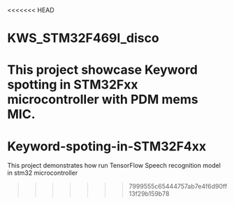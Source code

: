 <<<<<<< HEAD
# KWS_STM32F469I_disco 

This project showcase Keyword spotting in STM32Fxx microcontroller with PDM mems MIC.
=======
# Keyword-spoting-in-STM32F4xx
This project demonstrates how run TensorFlow Speech recognition model in stm32 microcontroller
>>>>>>> 7999555c65444757ab7e4f6d90ff13f29b159b78
